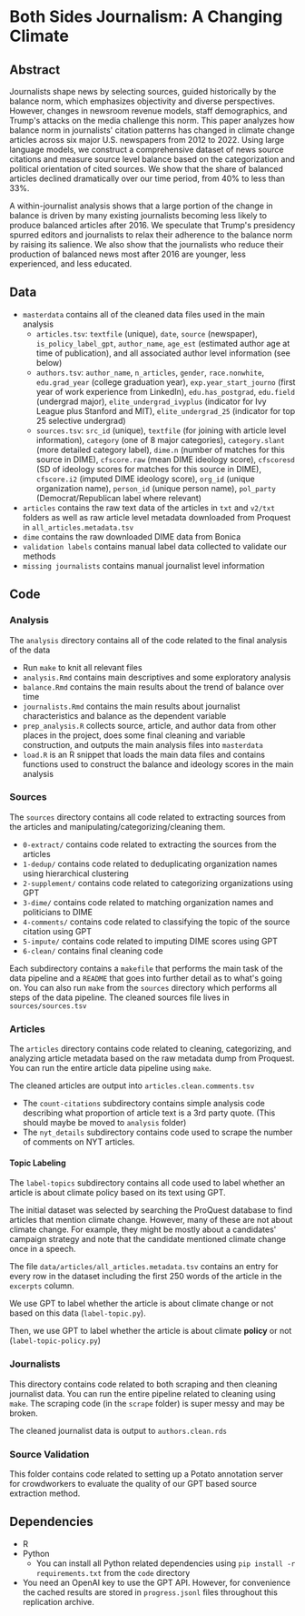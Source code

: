 # Both Sides Journalism: A Changing Climate

## Abstract

Journalists shape news by selecting sources, guided historically by the balance norm, which emphasizes objectivity and diverse perspectives. However, changes in newsroom revenue models, staff demographics, and Trump's attacks on the media challenge this norm. This paper analyzes how balance norm in journalists' citation patterns has changed in climate change articles across six major U.S. newspapers from 2012 to 2022. Using large language models, we construct a comprehensive dataset of news source citations and measure source level balance based on the categorization and political orientation of cited sources. We show that the share of balanced articles declined dramatically over our time period, from 40\% to less than 33\%. 

A within-journalist analysis shows that a large portion of the change in balance is driven by many existing journalists becoming less likely to produce balanced articles after 2016. We speculate that Trump's presidency spurred editors and journalists to relax their adherence to the balance norm by raising its salience. We also show that the journalists who reduce their production of balanced news most after 2016 are younger, less experienced, and less educated.

## Data

- `masterdata` contains all of the cleaned data files used in the main analysis
    - `articles.tsv`: `textfile` (unique), `date`, `source` (newspaper), `is_policy_label_gpt`, `author_name`, `age_est` (estimated author age at time of publication), and all associated author level information (see below)
    - `authors.tsv`: `author_name`, `n_articles`, `gender`, `race.nonwhite`, `edu.grad_year` (college graduation year), `exp.year_start_journo` (first year of work experience from LinkedIn), `edu.has_postgrad`, `edu.field` (undergrad major), `elite_undergrad_ivyplus` (indicator for Ivy League plus Stanford and MIT), `elite_undergrad_25` (indicator for top 25 selective undergrad)
    - `sources.tsv`: `src_id` (unique), `textfile` (for joining with article level information), `category` (one of 8 major categories), `category.slant` (more detailed category label), `dime.n` (number of matches for this source in DIME), `cfscore.raw` (mean DIME ideology score), `cfscoresd` (SD of ideology scores for matches for this source in DIME), `cfscore.i2` (imputed DIME ideology score), `org_id` (unique organization name), `person_id` (unique person name), `pol_party` (Democrat/Republican label where relevant) 
- `articles` contains the raw text data of the articles in `txt` and `v2/txt` folders as well as raw article level metadata downloaded from Proquest in `all_articles.metadata.tsv`
- `dime` contains the raw downloaded DIME data from Bonica
- `validation labels` contains manual label data collected to validate our methods
- `missing journalists` contains manual journalist level information

## Code

### Analysis

The `analysis` directory contains all of the code related to the final analysis of the data

- Run `make` to knit all relevant files
- `analysis.Rmd` contains main descriptives and some exploratory analysis
- `balance.Rmd` contains the main results about the trend of balance over time
- `journalists.Rmd` contains the main results about journalist characteristics and balance as the dependent variable
- `prep_analysis.R` collects source, article, and author data from other places in the project, does some final cleaning and variable construction, and outputs the main analysis files into `masterdata`
- `load.R` is an R snippet that loads the main data files and contains functions used to construct the balance and ideology scores in the main analysis

### Sources

The `sources` directory contains all code related to extracting sources from the articles and manipulating/categorizing/cleaning them. 

- `0-extract/` contains code related to extracting the sources from the articles
- `1-dedup/` contains code related to deduplicating organization names using hierarchical clustering
- `2-supplement/` contains code related to categorizing organizations using GPT
- `3-dime/` contains code related to matching organization names  and politicians to DIME
- `4-comments/` contains code related to classifying the topic of the source citation using GPT
- `5-impute/` contains code related to imputing DIME scores using GPT
- `6-clean/` contains final cleaning code

Each subdirectory contains a `makefile` that performs the main task of the data pipeline and a `README` that goes into further detail as to what's going on. You can also run `make` from the `sources` directory which performs all steps of the data pipeline. The cleaned sources file lives in `sources/sources.tsv`

### Articles

The `articles` directory contains code related to cleaning, categorizing, and analyzing article metadata based on the raw metadata dump from Proquest. You can run the entire article data pipeline using `make`.

The cleaned articles are output into `articles.clean.comments.tsv`

- The `count-citations` subdirectory contains simple analysis code describing what proportion of article text is a 3rd party quote. (This should maybe be moved to `analysis` folder)
- The `nyt_details` subdirectory contains code used to scrape the number of comments on NYT articles. 

#### Topic Labeling

The `label-topics` subdirectory contains all code used to label whether an article is about climate policy based on its text using GPT. 

The initial dataset was selected by searching the ProQuest database to find articles that mention climate change. However, many of these are not about climate change. For example, they might be mostly about a candidates' campaign strategy and note that the candidate mentioned climate change once in a speech.

The file `data/articles/all_articles.metadata.tsv` contains an entry for every row in the dataset including the first 250 words of the article in the `excerpts` column.

We use GPT to label whether the article is about climate change or not based on this data (`label-topic.py`).

Then, we use GPT to label whether the article is about climate **policy** or not (`label-topic-policy.py`)

### Journalists

This directory contains code related to both scraping and then cleaning journalist data. You can run the entire pipeline related to cleaning using `make`. The scraping code (in the `scrape` folder) is super messy and may be broken. 


The cleaned journalist data is output to `authors.clean.rds`

### Source Validation

This folder contains code related to setting up a Potato annotation server for crowdworkers to evaluate the quality of our GPT based source extraction method. 

## Dependencies

- R
- Python
    - You can install all Python related dependencies using `pip install -r requirements.txt` from the `code` directory
- You need an OpenAI key to use the GPT API. However, for convenience the cached results are stored in `progress.jsonl` files throughout this replication archive.